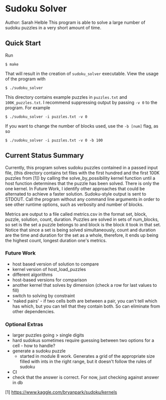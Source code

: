 Sudoku Solver
=============

Author: Sarah Helble
This program is able to solve a large number of sudoku puzzles in a very short
amount of time.

Quick Start
-----------

Run

`$ make`

That will result in the creation of `sudoku_solver` executable.
View the usage of the program with

`$ ./sudoku_solver`

This directory contains example puzzles in `puzzles.txt` and `100K_puzzles.txt`.
I recommend suppressing output by passing `-v 0` to the program. For example

`$ ./sudoku_solver -i puzzles.txt -v 0`

If you want to change the number of blocks used, use the `-b [num]` flag, as so

`$ ./sudoku_solver -i puzzles.txt -v 0 -b 100`

Current Status Summary
----------------------
Currently, this program solves sudoku puzzles contained in a passed input file,
(this directory contains txt files with the first hundred and the first 100K
puzzles from [1]) by calling the solve_by_possibility kernel function until a host function determines that the puzzle has been solved. There is only the one kernel.
In Future Work, I identify other approaches that could be alternated to achieve a
faster solution. Sudoku-style output is sent to STDOUT. Call the program without
any command line arguments in order to see other runtime options, such as
verbosity and number of blocks.

Metrics are output to a file called metrics.csv in the format set, block, puzzle,
solution, count, duration. Puzzles are solved in sets of num_blocks, so set is
the set a puzzle belongs to and block is the block it took in that set. Notice
that since a set is being solved simultaneously, count and duration are the time
and duration for the set as a whole, therefore, it ends up being the highest count,
longest duration one's metrics.

### Future Work
- host based version of solution to compare
- kernel version of host_load_puzzles
- different algorithms
- host-based versions for comparison
- another kernel that solves by dimension (check a row for last values to fill)
- switch to solving by constraint
- 'naked pairs' - if two cells both are between a pair, you can't tell which
	has which, but you can tell that they contain both. So can eliminate from
	other dependencies.

### Optional Extras
- larger puzzles going > single digits
- hard sudokus sometimes require guessing between two options for a cell - how to handle?
- generate a sudoku puzzle
  - started in module 8 work. Generates a grid of the appropriate size filled with
    ints in the right range, but it doesn't follow the rules of sudoku
- CI
- check that the answer is correct. For now, just checking against answer in db

[1] https://www.kaggle.com/bryanpark/sudoku/kernels
